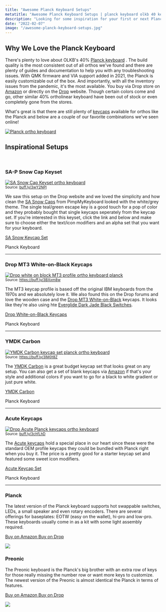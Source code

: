 ```yaml
---
title: "Awesome Planck Keyboard Setups"
metatitle: "Awesome Planck Keyboard Setups | planck keyboard olkb 40 keyboard ortholinear keyboard"
description: "Looking for some inspiration for your first or next Planck keyboard setup? Check out our picks of beautiful ortholinear keyboards to get inspriation from."
date: "2022-02-07"
image: "/awesome-planck-keyboard-setups.jpg"
---
```


<div class="row align-items-center"><div class="col-lg-7">

## Why We Love the Planck Keyboard

There's plenty to love about OLKB's 40% [Planck keyboard](/olkb) . The build quality is the most consistent out of all orthos we've found and there are plenty of guides and documentation to help you with any troubleshooting issues. With QMK firmware and VIA support added in 2021, the Planck is easily customizable out of the box. And importantly, with all the inventory issues from the pandemic, it's the most available. You buy via Drop store on [Amazon](https://amzn.to/333pMu0) or directly on the [Drop](https://drop.com/buy/preonic-mechanical-keyboard?utm_source=linkshare&referer=T93XGG) website. Though certain colors come and go, other similar 40% ortholinear keyboard have been out of stock or even completely gone from the stores.

What's great is that there are still plenty of [keycaps](/keycaps) available for orthos like the Planck and below are a couple of our favorite combinations we've seen online!

</div>
<div class="col-lg-5">

<a href="https://amzn.to/333pMu0">
<img src="/planck-2.jpg" class="img-fluid" alt="Planck ortho keyboard ">
</a>
</div>
</div>

## Inspirational Setups

<br/>

<div class="row align-items-center"><div class="col-lg-7">

### SA-P Snow Cap Keyset

<a href="https://pimpmykeyboard.com/sa-p-snow-cap-keyset-original/?afmc=5w&utm_campaign=5w&utm_source=leaddyno&utm_medium=affiliate"><img src="/blog/sa-snowcaps-planck.jpg" class="img-fluid" alt="SA Snow Cap Keyset ortho keyboard"></a><br/>
<small>Source: <a href="buff.ly/3wY2NPl">buff.ly/3wY2NPl</a></small>

</div>
<div class="col-lg-5">

We saw this setup on the Drop website and we loved the simplicity and how clean the [SA Snow Caps]() from PimpMyKeyboard looked with the white/grey theme. The single teal/green escape key is a good touch for a pop of color and they probably bought that single keycaps seperately from the keycap set. If you're interested in this keyset, click the link and below and make sure to choose either the text/icon modifiers and an alpha set that you want for your keyboard.

<a href="https://pimpmykeyboard.com/sa-p-snow-cap-keyset-original/?afmc=5w&utm_campaign=5w&utm_source=leaddyno&utm_medium=affiliate" class="btn btn-primary">SA Snow Keycap Set</a>

<a class="btn btn-outline-primary" ref="https://amzn.to/2SJoa7z">Planck Keyboard</a>

</div>
</div>

---

<div class="row align-items-center"><div class="col-lg-7">

### Drop MT3 White-on-Black Keycaps

<a href="https://amzn.to/3BzUg69"><img src="/blog/drop-mt3-wob-planck.jpg" class="img-fluid" alt="Drop white on block MT3 profile ortho keyboard planck"></a><br/>
<small>Source: <a href="https://buff.ly/3BXxm8w">https://buff.ly/3BXxm8w</a></small>

</div>
<div class="col-lg-5">

The MT3 keycap profile is based off the original IBM keyboards from the 1970s and we absolutely love it. We also found this on the Drop forums and love the wooden case and the [Drop MT3 White-on-Black](https://amzn.to/3BzUg69) keycaps. It looks like they're also using hte [Everglide Dark Jade Black Switches](https://amzn.to/35RJHAR).

<a href="https://amzn.to/3BzUg69" class="btn btn-primary">Drop White-on-Black Keycaps</a>

<a class="btn btn-outline-primary" ref="https://amzn.to/2SJoa7z">Planck Keyboard</a>

</div>
</div>

---

<div class="row align-items-center"><div class="col-lg-7">

### YMDK Carbon

<a href="https://amzn.to/3DEKmCd"><img src="/blog/ymdk-carbon-planck.jpg" class="img-fluid" alt="YMDK Carbon keycap set planck ortho keyboard"></a><br/>
<small>Source: <a href="https://buff.ly/3lM0t8Z">https://buff.ly/3lM0t8Z</a></small>

</div>
<div class="col-lg-5">

The [YMDK Carbon](https://amzn.to/3DEKmCd) is a great budget keycap set that looks great on any setup. You can also get a set of blank keycaps via [Amazon](https://amzn.to/3DEKmCd) if that's your style and additional colors if you want to go for a black to white gradient or just pure white.

<a href="https://amzn.to/3DEKmCd" class="btn btn-primary">YMDK Carbon</a>

<a class="btn btn-outline-primary" ref="https://amzn.to/2SJoa7z">Planck Keyboard</a>

</div>
</div>

---

<div class="row align-items-center"><div class="col-lg-7">

### Acute Keycaps

<a href="https://amzn.to/3rzSVKH"><img src="/blog/drop-acute-planck.jpg" class="img-fluid" alt="Drop Acute Planck keycaps ortho keyboard"></a><br/>
<small>Source: <a href="buff.ly/3chfLhD">buff.ly/3chfLhD</a></small>

</div>
<div class="col-lg-5">

The [Acute keycaps](https://amzn.to/3rzSVKH) hold a special place in our heart since these were the standard OEM profile keycaps they could be bundled with Planck right when you buy it. The price is a pretty good for a starter keycap set and featured some sweet icon modifiers.

<a href="https://amzn.to/3rzSVKH" class="btn btn-primary">Acute Keycap Set</a>

<a class="btn btn-outline-primary" ref="https://amzn.to/2SJoa7z">Planck Keyboard</a>

</div></div>

---

<div class="row mt-5">
<div class="col-lg-6">

### Planck

The latest version of the Planck keyboard supports hot swappable switches, LEDs, a small speaker and even rotary encoders. There are several offerings for baseplates: EOTW (easy on the wallet), hi-pro and low-pro. These keyboards usually come in as a kit with some light assembly required.

<a class="btn btn-primary mr-2" href="https://amzn.to/333pMu0">
    Buy on Amazon
</a>

<a class="btn btn-secondary mr-2" href="https://drop.com/buy/planck-mechanical-keyboard?utm_source=linkshare&referer=T93XGG">
    Buy on Drop
</a>

<a href="https://www.amazon.com/dp/B08LX7ZXS4?&linkCode=li3&tag=tryorthokey06-20&linkId=0b7b9faf09aac73db64f301ec3da89ce&language=en_US&ref_=as_li_ss_il" target="_blank"><img border="0" src="//ws-na.amazon-adsystem.com/widgets/q?_encoding=UTF8&ASIN=B08LX7ZXS4&Format=_SL250_&ID=AsinImage&MarketPlace=US&ServiceVersion=20070822&WS=1&tag=tryorthokey06-20&language=en_US" ></a><img src="https://ir-na.amazon-adsystem.com/e/ir?t=tryorthokey06-20&language=en_US&l=li3&o=1&a=B08LX7ZXS4" width="1" height="1" border="0" alt="" style="border:none !important; margin:0px !important;" />

</div>
<div class="col-lg-6">

### Preonic

The Preonic keyboard is the Planck's big brother with an extra row of keys for those really missing the number row or want more keys to customize. The newest version of the Preonic is almost identical the Planck in terms of features.

<a class="btn btn-primary mr-2" href="https://amzn.to/3xzTDbF">
    Buy on Amazon
</a>

<a class="btn btn-secondary mr-2" href="https://drop.com/buy/preonic-mechanical-keyboard?utm_source=linkshare&referer=T93XGG">
    Buy on Drop
</a>

<a href="https://www.amazon.com/dp/B08L3WKZ73?&linkCode=li3&tag=tryorthokey06-20&linkId=6af0b7506a61073b0723facda319622d&language=en_US&ref_=as_li_ss_il" target="_blank"><img border="0" src="//ws-na.amazon-adsystem.com/widgets/q?_encoding=UTF8&ASIN=B08L3WKZ73&Format=_SL250_&ID=AsinImage&MarketPlace=US&ServiceVersion=20070822&WS=1&tag=tryorthokey06-20&language=en_US" ></a><img src="https://ir-na.amazon-adsystem.com/e/ir?t=tryorthokey06-20&language=en_US&l=li3&o=1&a=B08L3WKZ73" width="1" height="1" border="0" alt="" style="border:none !important; margin:0px !important;" />

</div>
</div>
